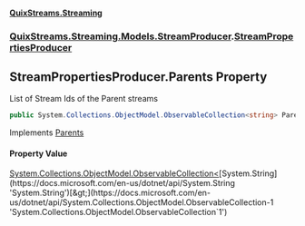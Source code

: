 #### [QuixStreams.Streaming](index.md 'index')
### [QuixStreams.Streaming.Models.StreamProducer](QuixStreams.Streaming.Models.StreamProducer.md 'QuixStreams.Streaming.Models.StreamProducer').[StreamPropertiesProducer](StreamPropertiesProducer.md 'QuixStreams.Streaming.Models.StreamProducer.StreamPropertiesProducer')

## StreamPropertiesProducer.Parents Property

List of Stream Ids of the Parent streams

```csharp
public System.Collections.ObjectModel.ObservableCollection<string> Parents { get; }
```

Implements [Parents](IStreamPropertiesProducer.Parents.md 'QuixStreams.Streaming.Models.StreamProducer.IStreamPropertiesProducer.Parents')

#### Property Value
[System.Collections.ObjectModel.ObservableCollection&lt;](https://docs.microsoft.com/en-us/dotnet/api/System.Collections.ObjectModel.ObservableCollection-1 'System.Collections.ObjectModel.ObservableCollection`1')[System.String](https://docs.microsoft.com/en-us/dotnet/api/System.String 'System.String')[&gt;](https://docs.microsoft.com/en-us/dotnet/api/System.Collections.ObjectModel.ObservableCollection-1 'System.Collections.ObjectModel.ObservableCollection`1')